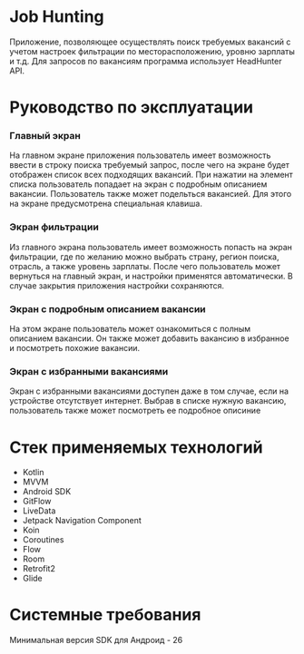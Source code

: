 # Job Hunting
Приложение, позволяющее осуществлять поиск требуемых вакансий с учетом настроек фильтрации по месторасположению, уровню зарплаты и т.д.
Для запросов по вакансиям программа использует HeadHunter API.
# Руководство по эксплуатации
### Главный экран
На главном экране приложения пользователь имеет возможность ввести в строку поиска требуемый запрос, после чего на экране будет отображен список
всех подходящих вакансий. При нажатии на элемент списка пользователь попадает на экран с подробным описанием вакансии.
Пользователь также может подельться вакансией. Для этого на экране предусмотрена специальная клавиша.
### Экран фильтрации
Из главного экрана пользователь имеет возможность попасть на экран фильтрации, где по желанию можно выбрать страну, регион поиска, отрасль,
а также уровень зарплаты. После чего пользователь может вернуться на главный экран, и настройки применятся автоматически. В случае закрытия приложения настройки сохраняются.
### Экран с подробным описанием вакансии
На этом экране пользователь может ознакомиться с полным описанием вакансии. Он также может добавить вакансию в избранное и посмотреть похожие
вакансии.
### Экран с избранными вакансиями
Экран с избранными вакансиями доступен даже в том случае, если на устройстве отсутствует интернет. Выбрав в списке нужную вакансию, пользователь также может посмотреть ее
подробное описиние
# Стек применяемых технологий
- Kotlin
- MVVM
- Android SDK
- GitFlow
- LiveData
- Jetpack Navigation Component
- Koin
- Coroutines
- Flow
- Room
- Retrofit2
- Glide
# Системные требования
Минимальная версия SDK для Андроид - 26









